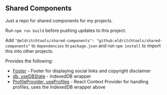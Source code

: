 ## Shared Components

Just a repo for shared components for my projects.

Run `npm run build` before pushing updates to this project.

Add `"@eldritchtools/shared-components": "github:eldritchtools/shared-components"` to `dependencies` in `package.json` and run `npm install` to import this into other projects.

Provides the following:
- [Footer](src/Footer) - Footer for displaying social links and copyright disclaimer
- [db, useDBState](src/db) - IndexedDB wrapper
- [ProfileProvider, useProfiles](src/profileProvider) - React Context Provider for handling profiles, uses the IndexedDB wrapper above